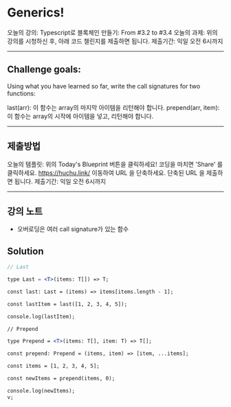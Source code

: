 # Generics!

오늘의 강의: Typescript로 블록체인 만들기: From #3.2 to #3.4
오늘의 과제: 위의 강의를 시청하신 후, 아래 코드 챌린지를 제출하면 됩니다.
제출기간: 익일 오전 6시까지

---

## Challenge goals:

Using what you have learned so far, write the call signatures for two functions:

last(arr): 이 함수는 array의 마지막 아이템을 리턴해야 합니다.
prepend(arr, item): 이 함수는 array의 시작에 아이템을 넣고, 리턴해야 합니다.

---

## 제출방법

오늘의 템플릿: 위의 Today's Blueprint 버튼을 클릭하세요!
코딩을 마치면 'Share' 를 클릭하세요.
https://huchu.link/ 이동하여 URL 을 단축하세요.
단축된 URL 을 제출하면 됩니다.
제출기간: 익일 오전 6시까지

---

## 강의 노트

-   오버로딩은 여러 call signature가 있는 함수

## Solution

```jsx
// Last

type Last = <T>(items: T[]) => T;

const last: Last = (items) => items[items.length - 1];

const lastItem = last([1, 2, 3, 4, 5]);

console.log(lastItem);

// Prepend

type Prepend = <T>(items: T[], item: T) => T[];

const prepend: Prepend = (items, item) => [item, ...items];

const items = [1, 2, 3, 4, 5];

const newItems = prepend(items, 0);

console.log(newItems);
v;
```
